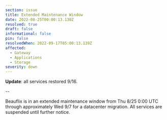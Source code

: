 ```yaml
---
section: issue
title: Extended Maintenance Window
date: 2022-08-25T00:00:13.130Z
resolved: true
draft: false
informational: false
pin: false
resolvedWhen: 2022-09-17T05:00:13.139Z
affected:
  - Gateway
  - Applications
  - Storage
severity: down
---
```

**Update**: all services restored 9/16.

\--

Beauflix is in an extended maintenance window from Thu 8/25 0:00 UTC through approximately Wed 9/7 for a datacenter migration. All services are suspended until further notice.